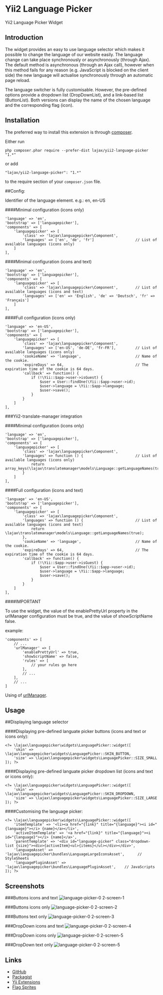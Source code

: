 Yii2 Language Picker
====================
Yii2 Language Picker Widget

Introduction
------------

The widget provides an easy to use language selector which makes it possible to change the language of our website easily. 
The language change can take place synchronously or asynchronously (through Ajax). The default method is asynchronous (through an Ajax call), however when this method fails for any reason (e.g. JavaScript is blocked on the client side) the new language will actualise synchronously through an automatic page reload.

The language switcher is fully customisable. However, the pre-defined options provide a dropdown list (DropDownList), and a link-based list (ButtonList). Both versions can display the name of the chosen language and the corresponding flag (icon).

Installation
------------

The preferred way to install this extension is through [composer](http://getcomposer.org/download/).

Either run

```
php composer.phar require --prefer-dist lajax/yii2-language-picker "1.*"
```

or add

```
"lajax/yii2-language-picker": "1.*"
```

to the require section of your `composer.json` file.

##Config:

Identifier of the language element. e.g.: en, en-US


####Minimal configuration (icons only)

```
'language' => 'en',
'bootstrap' => ['languagepicker'],
'components' => [
    'languagepicker' => [
        'class' => 'lajax\languagepicker\Component',
        'languages' => ['en', 'de', 'fr']                   // List of available languages (icons only)
    ]
],
```

####Minimal configuration (icons and text)
```
'language' => 'en',
'bootstrap' => ['languagepicker'],
'components' => [
    'languagepicker' => [
        'class' => 'lajax\languagepicker\Component',        // List of available languages (icons and text)
        'languages' => ['en' => 'English', 'de' => 'Deutsch', 'fr' => 'Français']
    ]
],
```

####Full configuration (icons only)

```
'language' => 'en-US',
'bootstrap' => ['languagepicker'],
'components' => [
    'languagepicker' => [
        'class' => 'lajax\languagepicker\Component',
        'languages' => ['en-US', 'de-DE', 'fr-FR'],         // List of available languages (icons only)
        'cookieName' => 'language',                         // Name of the cookie.
        'expireDays' => 64,                                 // The expiration time of the cookie is 64 days.
        'callback' => function() {
            if (!\Yii::$app->user->isGuest) {
                $user = User::findOne(\Yii::$app->user->id);
                $user->language = \Yii::$app->language;
                $user->save();
            }
        }
    ]
],
```

###Yii2-translate-manager integration

####Minimal configuration (icons only)
```
'language' => 'en',
'bootstrap' => ['languagepicker'],
'components' => [
    'languagepicker' => [
        'class' => 'lajax\languagepicker\Component',
        'languages' => function () {                        // List of available languages (icons only)
            return array_keys(\lajax\translatemanager\models\Language::getLanguageNames(true));
        }
    ]
],
```

####Full configuration (icons and text)

```
'language' => 'en-US',
'bootstrap' => ['languagepicker'],
'components' => [
    'languagepicker' => [
        'class' => 'lajax\languagepicker\Component',
        'languages' => function () {                        // List of available languages (icons and text)
            return \lajax\translatemanager\models\Language::getLanguageNames(true);
        },
        'cookieName' => 'language',                         // Name of the cookie.
        'expireDays' => 64,                                 // The expiration time of the cookie is 64 days.
        'callback' => function() {
            if (!\Yii::$app->user->isGuest) {
                $user = User::findOne(\Yii::$app->user->id);
                $user->language = \Yii::$app->language;
                $user->save();
            }
        }
    ]
],
```

####IMPORTANT

To use the widget, the value of the enablePrettyUrl property in the urlManager configuration must be true, and the value of showScriptName false.

example:

```
'components' => [
    // ...
    'urlManager' => [
        'enablePrettyUrl' => true,
        'showScriptName' => false,
        'rules' => [
            // your rules go here
        ],
        // ...
    ],
    // ...
]
```

Using of [urlManager](http://www.yiiframework.com/doc-2.0/yii-web-urlmanager.html).

Usage
-----

##Displaying language selector

####Displaying pre-defined languate picker buttons (icons and text or icons only):

```
<?= \lajax\languagepicker\widgets\LanguagePicker::widget([
    'skin' => \lajax\languagepicker\widgets\LanguagePicker::SKIN_BUTTON,
    'size' => \lajax\languagepicker\widgets\LanguagePicker::SIZE_SMALL
]); ?>
```

####Displaying pre-defined languate picker dropdown list (icons and text or icons only):

```
<?= \lajax\languagepicker\widgets\LanguagePicker::widget([
    'skin' => \lajax\languagepicker\widgets\LanguagePicker::SKIN_DROPDOWN,
    'size' => \lajax\languagepicker\widgets\LanguagePicker::SIZE_LARGE
]); ?>
```


####Customising the language picker:

```
<?= \lajax\languagepicker\widgets\LanguagePicker::widget([
    'itemTemplate' => '<li><a href="{link}" title="{language}"><i id="{language}"></i> {name}</a></li>',
    'activeItemTemplate' => '<a href="{link}" title="{language}"><i id="{language}"></i> {name}</a>',
    'parentTemplate' => '<div id="language-picker" class="dropdown-list {size}"><div>{activeItem}<ul>{items}</ul></div></div>',
    'languageAsset' => 'lajax\languagepicker\bundles\LanguageLargeIconsAsset',      // StyleSheets
    'languagePluginAsset' => 'lajax\languagepicker\bundles\LanguagePluginAsset',    // JavaScripts
]); ?>
```


Screenshots
-----------

###Buttons icons and text
![language-picker-0 2-screen-1](https://res.cloudinary.com/lajax/image/upload/v1423590800/button-icons-and-text_aa8mbp.png)


###Buttons icons only
![language-picker-0 2-screen-2](http://res.cloudinary.com/lajax/image/upload/v1423590803/button-icons-only_lrlis1.png)


###Buttons text only
![language-picker-0 2-screen-3](https://res.cloudinary.com/lajax/image/upload/v1423998965/button-text-only_zadyvo.png)


###DropDown icons and text
![language-picker-0 2-screen-4](https://res.cloudinary.com/lajax/image/upload/v1423508826/dropdown-icons-and-text_lghe8v.png)


###DropDown icons only
![language-picker-0 2-screen-5](https://res.cloudinary.com/lajax/image/upload/v1423508826/dropdown-icons-only_vzqksl.png)


###DropDown text only
![language-picker-0 2-screen-5](https://res.cloudinary.com/lajax/image/upload/v1423999486/dropdown-text-only_kp0lyt.png)


Links
-----

- [GitHub](https://github.com/lajax/yii2-language-picker)
- [Packagist](https://packagist.org/packages/lajax/yii2-language-picker)
- [Yii Extensions](http://www.yiiframework.com/extension/yii2-language-picker)
- [Flag Sprites](http://www.flag-sprites.com)